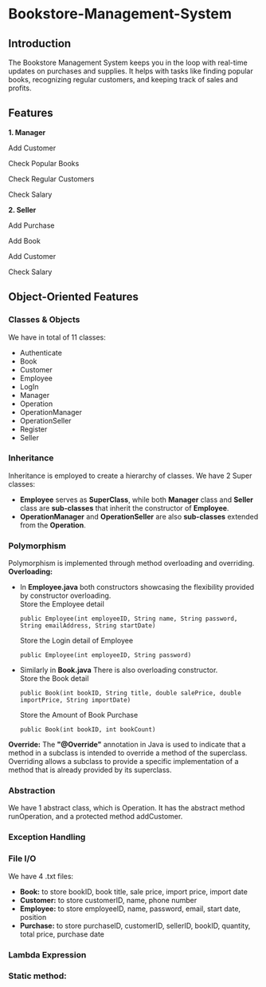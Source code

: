 # Bookstore-Management-System

## Introduction
The Bookstore Management System keeps you in the loop with real-time updates on purchases and supplies. It helps with tasks like finding popular books, recognizing regular customers, and keeping track of sales and profits.
## Features
**1. Manager**<br/>

  Add Customer

  Check Popular Books

  Check Regular Customers

  Check Salary

**2. Seller**<br/>

  Add Purchase

  Add Book

  Add Customer

  Check Salary<br/>

## Object-Oriented Features

### Classes & Objects
We have in total of 11 classes:
- Authenticate
- Book
- Customer
- Employee
- LogIn
- Manager
- Operation
- OperationManager
- OperationSeller
- Register
- Seller

### Inheritance
Inheritance is employed to create a hierarchy of classes. We have 2 Super classes:
- **Employee** serves as **SuperClass**, while both **Manager** class and **Seller** class are **sub-classes** that inherit the constructor of **Employee**.
- **OperationManager** and **OperationSeller** are also **sub-classes** extended from the **Operation**. 

### Polymorphism
Polymorphism is implemented through method overloading and overriding.<br/>
**Overloading:**
- In **Employee.java** both constructors showcasing the flexibility provided by constructor overloading.<br/>
  Store the Employee detail<br/>

      public Employee(int employeeID, String name, String password, String emailAddress, String startDate)
  Store the Login detail of Employee<br/>

      public Employee(int employeeID, String password)
- Similarly in **Book.java** There is also  overloading constructor. <br/>
  Store the Book detail<br/>

      public Book(int bookID, String title, double salePrice, double importPrice, String importDate)
  Store the Amount of Book Purchase<br/>

      public Book(int bookID, int bookCount)

**Override:**
The **"@Override"** annotation in Java is used to indicate that a method in a subclass is intended to override a method of the superclass. Overriding allows a subclass to provide a specific implementation of a method that is already provided by its superclass.

### Abstraction
We have 1 abstract class, which is Operation. It has the abstract method runOperation, and a protected method addCustomer.

### Exception Handling

### File I/O
We have 4 .txt files:
- **Book:** to store bookID, book title, sale price, import price, import date
- **Customer:** to store customerID, name, phone number
- **Employee:** to store employeeID, name, password, email, start date, position
- **Purchase:** to store purchaseID, customerID, sellerID, bookID, quantity, total price, purchase date

### Lambda Expression

### Static method:

